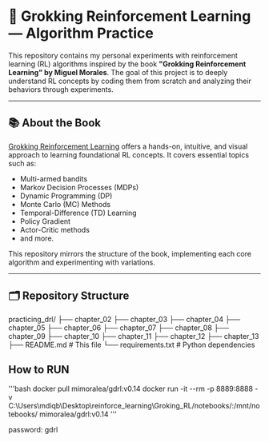 # 📘 Grokking Reinforcement Learning — Algorithm Practice

This repository contains my personal experiments with reinforcement learning (RL) algorithms inspired by the book **"Grokking Reinforcement Learning" by Miguel Morales**. The goal of this project is to deeply understand RL concepts by coding them from scratch and analyzing their behaviors through experiments.

---

## 📚 About the Book

[Grokking Reinforcement Learning](https://www.manning.com/books/grokking-reinforcement-learning) offers a hands-on, intuitive, and visual approach to learning foundational RL concepts. It covers essential topics such as:

- Multi-armed bandits
- Markov Decision Processes (MDPs)
- Dynamic Programming (DP)
- Monte Carlo (MC) Methods
- Temporal-Difference (TD) Learning
- Policy Gradient
- Actor-Critic methods
- and more.

This repository mirrors the structure of the book, implementing each core algorithm and experimenting with variations.

---

## 🗂️ Repository Structure

practicing_drl/
├── chapter_02
├── chapter_03
├── chapter_04
├── chapter_05
├── chapter_06
├── chapter_07
├── chapter_08
├── chapter_09
├── chapter_10
├── chapter_11
├── chapter_12
├── chapter_13
├── README.md # This file
└── requirements.txt # Python dependencies

## How to RUN 
'''bash
docker pull mimoralea/gdrl:v0.14
docker run -it --rm -p 8889:8888 -v C:\Users\mdiqb\Desktop\reinforce_learning\Groking_RL/notebooks/:/mnt/notebooks/ mimoralea/gdrl:v0.14
'''

password: gdrl

